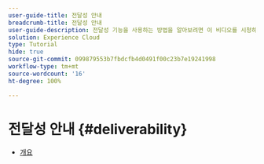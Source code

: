 ```yaml
---
user-guide-title: 전달성 안내
breadcrumb-title: 전달성 안내
user-guide-description: 전달성 기능을 사용하는 방법을 알아보려면 이 비디오를 시청하세요.
solution: Experience Cloud
type: Tutorial
hide: true
source-git-commit: 099879553b7fbdcfb4d0491f00c23b7e19241998
workflow-type: tm+mt
source-wordcount: '16'
ht-degree: 100%

---
```



# 전달성 안내 {#deliverability}

+ [개요](overview.md)
